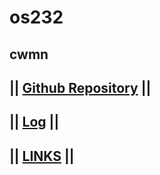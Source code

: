 os232
=====
cwmn
-
|| [Github Repository](https://github.com/caturwmn/os232) ||
-
|| [Log](TXT/mylog.txt) ||
-
|| [LINKS](LINKS/) ||
-

